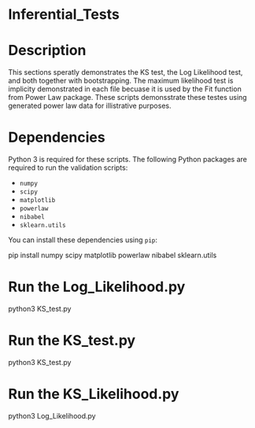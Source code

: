 # Inferential_Tests 


# Description 

This sections speratly demonstrates the KS test, the Log Likelihood test, and both together with bootstrapping. The maximum likelihood test is implicity demonstrated in each file becuase it is used by the Fit function from Power Law package. These 
scripts demonsstrate these testes using generated power law data for illistrative purposes. 

# Dependencies

Python 3 is required for these scripts. 
The following Python packages are required to run the validation scripts:

- `numpy`
- `scipy`
- `matplotlib`
- `powerlaw`
- `nibabel`
- `sklearn.utils`

You can install these dependencies using `pip`:

pip install numpy scipy matplotlib powerlaw nibabel sklearn.utils 


# Run the Log_Likelihood.py
python3 KS_test.py

# Run the KS_test.py
python3 KS_test.py

# Run the KS_Likelihood.py
python3 Log_Likelihood.py




